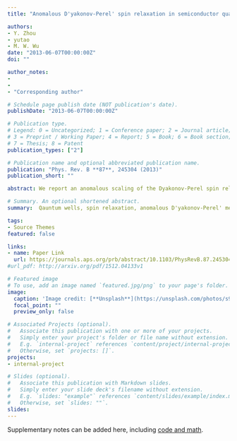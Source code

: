 ```yaml
---
title: "Anomalous D'yakonov-Perel' spin relaxation in semiconductor quantum wells under strong magnetic field in Voigt configuration"

authors:
- Y. Zhou
- yutao
- M. W. Wu
date: "2013-06-07T00:00:00Z"
doi: ""

author_notes:
-
- 
- "Corresponding author"

# Schedule page publish date (NOT publication's date).
publishDate: "2013-06-07T00:00:00Z"

# Publication type.
# Legend: 0 = Uncategorized; 1 = Conference paper; 2 = Journal article;
# 3 = Preprint / Working Paper; 4 = Report; 5 = Book; 6 = Book section;
# 7 = Thesis; 8 = Patent
publication_types: ["2"]

# Publication name and optional abbreviated publication name.
publication: "Phys. Rev. B **87**, 245304 (2013)"
publication_short: ""

abstract: We report an anomalous scaling of the Dyakonov-Perel spin relaxation with the momentum relaxation in semiconductor quantum wells under a strong magnetic field in the Voigt configuration. We focus on the case in which the external magnetic field is perpendicular to the spin-orbit-coupling–induced effective magnetic field and its magnitude is much larger than the latter one. It is found that the longitudinal spin relaxation time is proportional to the momentum relaxation time even in the strong-scattering limit, indicating that the Dyakonov-Perel spin relaxation demonstrates Elliott-Yafet-like behavior. Moreover, the transverse spin relaxation time is proportional (inversely proportional) to the momentum relaxation time in the strong- (weak-) scattering limit, both in the opposite trends against the well-established conventional Dyakonov-Perel spin relaxation behaviors. We further demonstrate that all the above anomalous scaling relations come from the unique form of the effective inhomogeneous broadening.

# Summary. An optional shortened abstract.
summary:  Qauntum wells, spin relaxation, anomalous D'yakonov-Perel' mechanism, Hartree-Fock field.

tags:
- Source Themes
featured: false

links:
- name: Paper Link
  url: https://journals.aps.org/prb/abstract/10.1103/PhysRevB.87.245304
#url_pdf: http://arxiv.org/pdf/1512.04133v1

# Featured image
# To use, add an image named `featured.jpg/png` to your page's folder. 
image:
  caption: 'Image credit: [**Unsplash**](https://unsplash.com/photos/s9CC2SKySJM)'
  focal_point: ""
  preview_only: false

# Associated Projects (optional).
#   Associate this publication with one or more of your projects.
#   Simply enter your project's folder or file name without extension.
#   E.g. `internal-project` references `content/project/internal-project/index.md`.
#   Otherwise, set `projects: []`.
projects:
- internal-project

# Slides (optional).
#   Associate this publication with Markdown slides.
#   Simply enter your slide deck's filename without extension.
#   E.g. `slides: "example"` references `content/slides/example/index.md`.
#   Otherwise, set `slides: ""`.
slides:
---
```


Supplementary notes can be added here, including [code and math](https://sourcethemes.com/academic/docs/writing-markdown-latex/).
